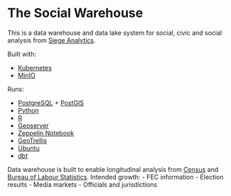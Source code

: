 # The Social Warehouse

This is a data warehouse and data lake system for social, civic and social analysis from [Siege Analytics](1).

Built with:

- [Kubernetes](4)
- [MinIO](13)

Runs:  

- [PostgreSQL](5) + [PostGIS](6)
- [Python](7)
- [R](8)
- [Geoserver](9)
- [Zeppelin Notebook](10) 
- [GeoTrellis](11)
- [Ubuntu](12)
- [dbt](14)

Data warehouse is built to enable longitudinal analysis from [Census](2) and [Bureau of Labour Statistics](3).
Intended growth: 
    - FEC information
    - Election results
    - Media markets
    - Officials and jurisdictions

[1]: http://www.siegeanalytics.com
[2]: http://www.census.gov
[3]: http://www.bls.gov
[4]: https://kubernetes.io
[5]: https://www.postgresql.org
[6]: https://www.postgis.net
[7]: https://www.python.org
[8]: https://www.r-project.org
[9]: https://www.geoserver.org
[10]: https://zeppelin.apache.org
[11]: https://geotrellis.readthedocs.io/en/latest/
[12]: https://www.ubuntu.org
[13]: https://www.min.io
[14]: https://medium.com/israeli-tech-radar/first-steps-with-dbt-over-postgres-db-f6b350bf4526